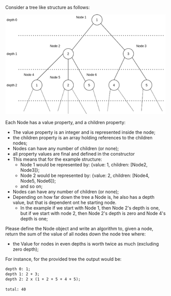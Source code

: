 Consider a tree like structure as follows:

![Tree Structure](TreeSchema.png?raw=true "Title")

Each Node has a value property, and a children property:
- The value property is an integer and is represented inside the node;
- the children property is an array holding references to the children nodes;
- Nodes can have any number of children (or none);
- all property values are final and defined in the constructor
 - This means that for the example structure:
   - Node 1 would be represented by: {value: 1, children: [Node2, Node3]};
   - Node 2 would be represented by: {value: 2, children: [Node4, Node5, Node6]};
   - and so on;
 - Nodes can have any number of children (or none);
 - Depending on how far down the tree a Node is, he also has a depth value, but that is dependent ont he starting node.
   - In the example if we start with Node 1, then Node 2's depth is one, but if we start with node 2, then Node 2's depth is zero and Node 4's depth is one;
   
Please define the Node object and write an algorithm to, given a node, return the sum of the value of all nodes down the node tree where:
 - the Value for nodes in even depths is worth twice as much (excluding zero depth);

For instance, for the provided tree the output would be:

    depth 0: 1;
    depth 1: 2 + 3;
    depth 2: 2 x (1 + 2 + 5 + 4 + 5);
    
    total: 40